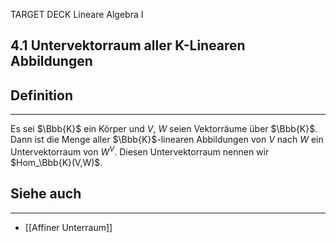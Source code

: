 TARGET DECK
Lineare Algebra I

4.1 Untervektorraum aller K-Linearen Abbildungen
--
## Definition
***
Es sei $\Bbb{K}$ ein Körper und $V$, $W$ seien Vektorräume über $\Bbb{K}$. Dann ist die Menge aller $\Bbb{K}$-linearen Abbildungen von $V$ nach $W$ ein Untervektorraum von $W^V$.
Diesen Untervektorraum nennen wir $Hom_\Bbb{K}(V,W)$.
## Siehe auch
***
* [[Affiner Unterraum]]
<!--ID: 1709288319844-->
